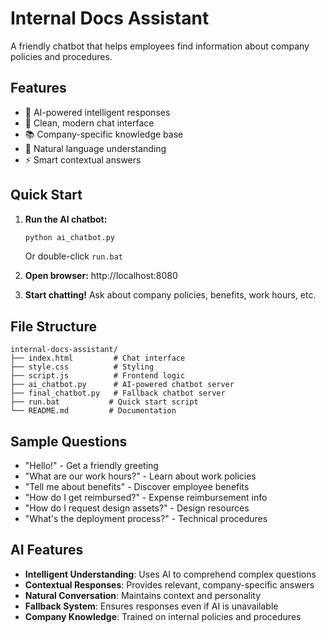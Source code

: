 # Internal Docs Assistant

A friendly chatbot that helps employees find information about company policies and procedures.

## Features
- 🧠 AI-powered intelligent responses
- 💬 Clean, modern chat interface
- 📚 Company-specific knowledge base
- 🤖 Natural language understanding
- ⚡ Smart contextual answers

## Quick Start

1. **Run the AI chatbot:**
   ```bash
   python ai_chatbot.py
   ```
   Or double-click `run.bat`

2. **Open browser:** http://localhost:8080

3. **Start chatting!** Ask about company policies, benefits, work hours, etc.

## File Structure
```
internal-docs-assistant/
├── index.html         # Chat interface
├── style.css          # Styling
├── script.js          # Frontend logic
├── ai_chatbot.py      # AI-powered chatbot server
├── final_chatbot.py   # Fallback chatbot server
├── run.bat           # Quick start script
└── README.md         # Documentation
```

## Sample Questions
- "Hello!" - Get a friendly greeting
- "What are our work hours?" - Learn about work policies
- "Tell me about benefits" - Discover employee benefits
- "How do I get reimbursed?" - Expense reimbursement info
- "How do I request design assets?" - Design resources
- "What's the deployment process?" - Technical procedures

## AI Features
- **Intelligent Understanding**: Uses AI to comprehend complex questions
- **Contextual Responses**: Provides relevant, company-specific answers
- **Natural Conversation**: Maintains context and personality
- **Fallback System**: Ensures responses even if AI is unavailable
- **Company Knowledge**: Trained on internal policies and procedures